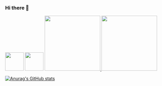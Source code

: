 ### Hi there 👋
<div>
  <img src="https://cdn.jsdelivr.net/gh/devicons/devicon/icons/java/java-original-wordmark.svg" width="60" height="60"/>
  <img src="https://cdn.jsdelivr.net/gh/devicons/devicon/icons/c/c-original.svg" width="60" height="60"/>
  <a href="https://github.com/gabrielsizilio">
  <img height="180em" src="https://github-readme-stats.vercel.app/api/top-langs/?username=gabrielsizilio&layout=compact&langs_count=7&theme=dracula"/>
  <img height="180em" src="https://github-readme-stats.vercel.app/api?username=gabrielsizilio&show_icons=true&theme=dracula&include_all_commits=true&count_private=true"/>
</div>
    
![Anurag's GitHub stats](https://github-readme-stats.vercel.app/api?username=gabrielsizilio&show_icons=true&theme=radical)



